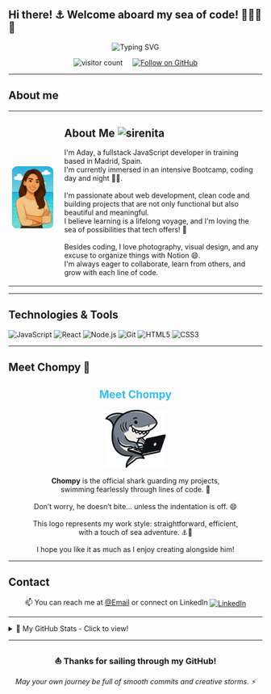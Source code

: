 ## Hi there! ⚓ Welcome aboard my sea of code! 👩🏻‍💻🦈</h2>

<p align="center">
  <img src="https://readme-typing-svg.demolab.com?font=Fira+Code&duration=3000&pause=1000&color=247EA6&width=600&height=60&lines=%F0%9F%A4%BFDive%2C+%F0%9F%92%A1get+inspired+%2C+and+%F0%9F%8E%A8create!;%F0%9F%8C%8A+Every+project%E2%80%99s+a+drop+in+my+learning+ocean%F0%9F%A6%88;%F0%9F%92%99+Thanks+for+diving+into+my+projects!+%F0%9F%A4%97" alt="Typing SVG" />
</p>



<p align="center">
  <img src="https://komarev.com/ghpvc/?username=Aday25&color=2788B3" alt="visitor count" />
  &nbsp;&nbsp;&nbsp;
  <a href="https://github.com/Aday25" target="_blank">
    <img src="https://img.shields.io/github/followers/Aday25?label=Follow&style=social" alt="Follow on GitHub" />
  </a>
</p>

---

## About me

<table>
  <tr>
    <td><img src="avatar.png" width="220" alt="avatar" /></td>
    <td valign="top" style="padding-left: 15px;">
      <h2>About Me <img width="40" height="40" alt="sirenita" src="https://github.com/user-attachments/assets/87da7677-5a51-4512-acb3-4a1808539038" />
      </h2>
      <p>
        I'm Aday, a fullstack JavaScript developer in training based in Madrid, Spain.<br>
        I'm currently immersed in an intensive Bootcamp, coding day and night 🌙✨.<br><br>
        I'm passionate about web development, clean code and building projects that are not only functional but also beautiful and meaningful.<br>
        I believe learning is a lifelong voyage, and I'm loving the sea of possibilities that tech offers! 🌊<br><br>
        Besides coding, I love photography, visual design, and any excuse to organize things with Notion 😄.<br>
        I'm always eager to collaborate, learn from others, and grow with each line of code.
      </p>
    </td>
  </tr>
</table>

---

## Technologies & Tools

<p>
  <img src="https://img.shields.io/badge/JavaScript-F7DF1E?style=for-the-badge&logo=javascript&logoColor=black" alt="JavaScript" />
  <img src="https://img.shields.io/badge/React-61DAFB?style=for-the-badge&logo=react&logoColor=black" alt="React" />
  <img src="https://img.shields.io/badge/Node.js-339933?style=for-the-badge&logo=node.js&logoColor=white" alt="Node.js" />
  <img src="https://img.shields.io/badge/Git-F05032?style=for-the-badge&logo=git&logoColor=white" alt="Git" />
  <img src="https://img.shields.io/badge/HTML5-E34F26?style=for-the-badge&logo=html5&logoColor=white" alt="HTML5" />
  <img src="https://img.shields.io/badge/CSS3-1572B6?style=for-the-badge&logo=css3&logoColor=white" alt="CSS3" />
</p>

---

##  Meet Chompy 🦈

<h2 align="center" style="color:#36BCF7FF;">Meet Chompy</h2>

<p align="center">
  <img src="logo.png" alt="Chompy logo" width="120">
</p>

<p align="center">
  <strong>Chompy</strong> is the official shark guarding my projects,<br>
  swimming fearlessly through lines of code. 🦈<br><br>
  Don’t worry, he doesn’t bite... unless the indentation is off. 😄<br><br>
  This logo represents my work style: straightforward, efficient,<br>
  with a touch of sea adventure. ⚓🐚<br><br>
  I hope you like it as much as I enjoy creating alongside him!
</p>

---

## Contact

<p align="center">
  📫 You can reach me at  
  <a href="mailto:aday.it25@gmail.com">@Email</a>  
  or connect on  LinkedIn
  <a href="https://www.linkedin.com/in/adayasc/" target="_blank" rel="noopener noreferrer">
    <img src="https://cdn.jsdelivr.net/gh/devicons/devicon/icons/linkedin/linkedin-original.svg" width="25" alt="LinkedIn" style="vertical-align:middle;" />
  </a>
</p>

---

<details>
  <summary>🚀 My GitHub Stats - Click to view!</summary>

---
<br/>

![Aday25's GitHub stats](https://github-readme-stats.vercel.app/api?username=Aday25&show_icons=true&bg_color=0d1117&title_color=247EA6&text_color=8ab4f8&icon_color=247EA6)

<br/>

![Top Languages](https://github-readme-stats.vercel.app/api/top-langs/?username=Aday25&layout=compact&bg_color=0d1117&title_color=247EA6&text_color=8ab4f8&icon_color=247EA6)

</details>

---

<h3 align="center">⛵ Thanks for sailing through my GitHub!</h3>
<p align="center"><i>May your own journey be full of smooth commits and creative storms. ⚡​</i></p>
